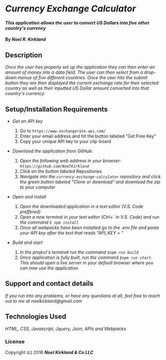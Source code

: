 # _Currency Exchange Calculator_

#### _This application allows the user to convert US Dollars into five other country's currency_

#### By _**Noel R. Kirkland**_

## Description

_Once the user has properly set up the application they can then enter an amount of money into a data field. The user can then select from a drop-down menue of five different countries. Once the user  hits the submit button they are then displayed the current exchange rate for their selected country as well as their inputted US Dollar amount converted into that country's currency._


## Setup/Installation Requirements

* _Get an API key_
  1. Go to `https://www.exchangerate-api.com/`
  2. Enter your email address and hit the button labeled "Get Free Key"
  3. Copy your unique API key to your clip-board

* _Download the application from GitHub_:
  1. _Open the following web address in your browser:
`https://github.com/NoelKirkland`_
  2. _Click on the button labeled_ Repositories
  3. _Navigate into the `currency-exchange-calculator` repository and click the green button labeled "Clone or download" and download the zip to your computer_

* _Open and install_
  1. _Open the downloaded application in a text editor (V.S. Code preffered)_
  2. _Open a new terminal in your text editor (Ctrl+` in V.S. Code) and run the command <code>$ npm install</code>_
  3. _Once all webpacks have been installed go to the .env file and paste your API key after the text that reads "API_KEY = "_

* _Build and start_
  1. _In the project's terminal run the command `$npm run build`_
  2. _Once application is fully built, run the command `$npm run start`. This should open a live server in your default browser where you can now use the application_


## Support and contact details

_If you run into any problems, or have any questions at all, feel free to reach out to me at noelkirkland@gmail.com_

## Technologies Used

_HTML, CSS, Javascript, Jquery, Json, APIs and Webpacks_

### License

Copyright (c) 2016 **_Noel Kirkland & Co LLC_**